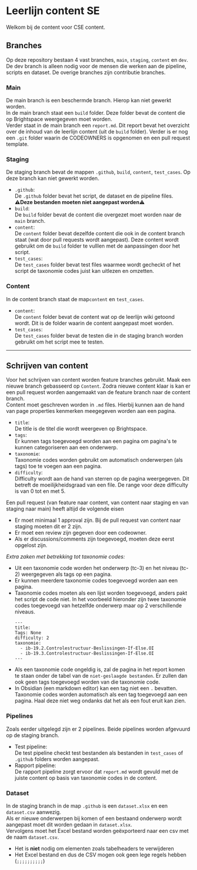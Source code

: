 # Leerlijn content SE

Welkom bij de content voor CSE content.

## Branches

Op deze repository bestaan 4 vast branches, `main`, `staging`, `content` en `dev`. De dev branch is alleen nodig voor de mensen die werken aan de pipeline, scripts en dataset. De overige branches zijn contributie branches.

### Main

De main branch is een beschermde branch. Hierop kan niet gewerkt worden.\
In de main branch staat een `build` folder. Deze folder bevat de content die op Brightspace weergegeven moet worden.\
Verder staat in de main branch een `report.md`. Dit report bevat het overzicht over de inhoud van de leerlijn content (uit de `build` folder).
Verder is er nog een `.git` folder waarin de CODEOWNERS is opgenomen en een pull request template.

### Staging

De staging branch bevat de mappen `.github`, `build`, `content`, `test_cases`. Op deze branch kan niet gewerkt worden.

- `.github`:\
  De `.github` folder bevat het script, de dataset en de pipeline files. **⚠️Deze bestanden moeten niet aangepast worden⚠️**
- `build`:\
  De `build` folder bevat de content die overgezet moet worden naar de `main` branch.
- `content`:\
  De `content` folder bevat dezelfde content die ook in de content branch staat (wat door pull requests wordt aangepast). Deze content wordt gebruikt om de `build` folder te vulllen met de aanpassingen door het script.
- `test_cases`:\
  De `test_cases` folder bevat test files waarmee wordt gecheckt of het script de taxonomie codes juist kan uitlezen en omzetten.

### Content

In de content branch staat de map`content` en `test_cases`.

- `content`:\
  De `content` folder bevat de content wat op de leerlijn wiki getoond wordt. Dit is de folder waarin de content aangepast moet worden.
- `test_cases`:\
  De `test_cases` folder bevat de testen die in de staging branch worden gebruikt om het script mee te testen.

---

## Schrijven van content

Voor het schrijven van content worden feature branches gebruikt. Maak een nieuwe branch gebasseerd op `Content`. Zodra nieuwe content klaar is kan er een pull request worden aangemaakt van de feature branch naar de content branch.\
Content moet geschreven worden in `.md` files. Hierbij kunnen aan de hand van page properties kenmerken meegegeven worden aan een pagina.

- `title`:\
  De title is de titel die wordt weergeven op Brightspace.
- `tags`:\
  Er kunnen tags toegevoegd worden aan een pagina om pagina's te kunnen categoriseren aan een onderwerp.
- `taxonomie`:\
  Taxonomie codes worden gebruikt om automatisch onderwerpen (als tags) toe te voegen aan een pagina.
- `difficulty`:\
  Difficulty wordt aan de hand van sterren op de pagina weergegeven. Dit betreft de moeilijkheidsgraad van een file. De range voor deze difficulty is van 0 tot en met 5.

Een pull request (van feature naar content, van content naar staging en van staging naar main) heeft altijd de volgende eisen

- Er moet minimaal 1 approval zijn. Bij de pull request van content naar staging moeten dit er 2 zijn.
- Er moet een review zijn gegeven door een codeowner.
- Als er discussions/comments zijn toegevoegd, moeten deze eerst opgelost zijn.

_Extra zaken met betrekking tot taxonomie codes:_

- Uit een taxonomie code worden het onderwerp (tc-3) en het niveau (tc-2) weergegeven als tags op een pagina.
- Er kunnen meerdere taxonomie codes toegevoegd worden aan een pagina.
- Taxonomie codes moeten als een lijst worden toegevoegd, anders pakt het script de code niet. In het voorbeeld hieronder zijn twee taxonomie codes toegevoegd van hetzelfde onderwerp maar op 2 verschillende niveaus.
  ```
  ---
  title:
  Tags: None
  difficulty: 2
  taxonomie:
    - ib-19.2.Controlestructuur-Beslissingen-If-Else.OI
    - ib-19.3.Controlestructuur-Beslissingen-If-Else.OI
  ---
  ```
- Als een taxonomie code ongeldig is, zal de pagina in het report komen te staan onder de tabel van de `niet-geslaagde bestanden`. Er zullen dan ook geen tags toegevoegd worden van die taxonomie code.
- In Obsidian (een markdown editor) kan een tag niet een `.` bevatten. Taxonomie codes worden automatisch als een tag toegevoegd aan een pagina. Haal deze niet weg ondanks dat het als een fout eruit kan zien.

### Pipelines

Zoals eerder uitgelegd zijn er 2 pipelines. Beide pipelines worden afgevuurd op de staging branch.

- Test pipeline:\
  De test pipeline checkt test bestanden als bestanden in `test_cases` of `.github` folders worden aangepast.
- Rapport pipeline:\
  De rapport pipeline zorgt ervoor dat `report.md` wordt gevuld met de juiste content op basis van taxonomie codes in de content.

### Dataset

In de staging branch in de map `.github` is een `dataset.xlsx` en een `dataset.csv` aanwezig. \
Als er nieuwe onderwerpen bij komen of een bestaand onderwerp wordt aangepast moet dit worden gedaan in `dataset.xlsx`. \
Vervolgens moet het Excel bestand worden geëxporteerd naar een csv met de naam `dataset.csv`.

- Het is **niet** nodig om elementen zoals tabelheaders te verwijderen
- Het Excel bestand en dus de CSV mogen ook geen lege regels hebben (`;;;;;;;;;;`)
